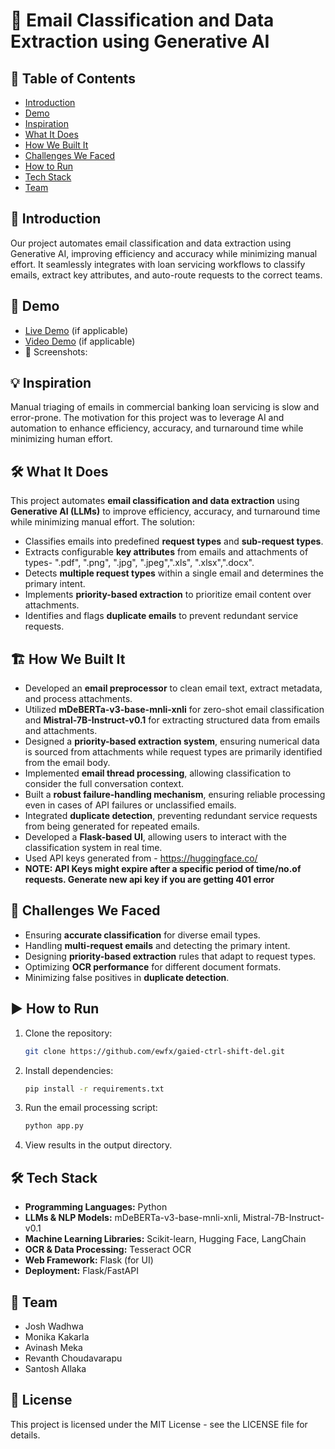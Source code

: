 # 🚀 Email Classification and Data Extraction using Generative AI

## 📌 Table of Contents

- [Introduction](#introduction)
- [Demo](#demo)
- [Inspiration](#inspiration)
- [What It Does](#what-it-does)
- [How We Built It](#how-we-built-it)
- [Challenges We Faced](#challenges-we-faced)
- [How to Run](#how-to-run)
- [Tech Stack](#tech-stack)
- [Team](#team)

## 🎯 Introduction

Our project automates email classification and data extraction using Generative AI, improving efficiency and accuracy while minimizing manual effort. It seamlessly integrates with loan servicing workflows to classify emails, extract key attributes, and auto-route requests to the correct teams.

## 🎥 Demo

- [Live Demo](#) (if applicable)
- [Video Demo](#) (if applicable)
- 📸 Screenshots:

## 💡 Inspiration

Manual triaging of emails in commercial banking loan servicing is slow and error-prone. The motivation for this project was to leverage AI and automation to enhance efficiency, accuracy, and turnaround time while minimizing human effort.

## 🛠 What It Does

This project automates **email classification and data extraction** using **Generative AI (LLMs)** to improve efficiency, accuracy, and turnaround time while minimizing manual effort. The solution:

- Classifies emails into predefined **request types** and **sub-request types**.
- Extracts configurable **key attributes** from emails and attachments of types- ".pdf", ".png", ".jpg", ".jpeg",".xls", ".xlsx",".docx".
- Detects **multiple request types** within a single email and determines the primary intent.
- Implements **priority-based extraction** to prioritize email content over attachments.
- Identifies and flags **duplicate emails** to prevent redundant service requests.

## 🏗 How We Built It

- Developed an **email preprocessor** to clean email text, extract metadata, and process attachments.
- Utilized **mDeBERTa-v3-base-mnli-xnli** for zero-shot email classification and **Mistral-7B-Instruct-v0.1** for extracting structured data from emails and attachments.
- Designed a **priority-based extraction system**, ensuring numerical data is sourced from attachments while request types are primarily identified from the email body.
- Implemented **email thread processing**, allowing classification to consider the full conversation context.
- Built a **robust failure-handling mechanism**, ensuring reliable processing even in cases of API failures or unclassified emails.
- Integrated **duplicate detection**, preventing redundant service requests from being generated for repeated emails.
- Developed a **Flask-based UI**, allowing users to interact with the classification system in real time.
- Used API keys generated from - https://huggingface.co/
- **NOTE: API Keys might expire after a specific period of time/no.of requests. Generate new api key if you are getting 401 error**

## 🚧 Challenges We Faced

- Ensuring **accurate classification** for diverse email types.
- Handling **multi-request emails** and detecting the primary intent.
- Designing **priority-based extraction** rules that adapt to request types.
- Optimizing **OCR performance** for different document formats.
- Minimizing false positives in **duplicate detection**.

## ▶️ How to Run

1. Clone the repository:
   ```bash
   git clone https://github.com/ewfx/gaied-ctrl-shift-del.git
   ```
2. Install dependencies:
   ```bash
   pip install -r requirements.txt
   ```
3. Run the email processing script:
   ```bash
   python app.py
   ```
4. View results in the output directory.

## 🛠 Tech Stack

- **Programming Languages:** Python
- **LLMs & NLP Models:** mDeBERTa-v3-base-mnli-xnli, Mistral-7B-Instruct-v0.1
- **Machine Learning Libraries:** Scikit-learn, Hugging Face, LangChain
- **OCR & Data Processing:** Tesseract OCR
- **Web Framework:** Flask (for UI)
- **Deployment:** Flask/FastAPI

## 👥 Team

- Josh Wadhwa
- Monika Kakarla
- Avinash Meka
- Revanth Choudavarapu
- Santosh Allaka

## 📜 License

This project is licensed under the MIT License - see the LICENSE file for details.

